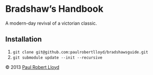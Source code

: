 # Bradshaw’s Handbook

A modern-day revival of a victorian classic.

## Installation

1. `git clone git@github.com:paulrobertlloyd/bradshawsguide.git`
2. `git submodule update --init --recursive`

© 2013 [Paul Robert Lloyd](https://paulrobertlloyd.com)
